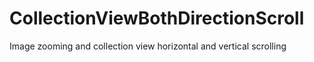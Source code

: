# CollectionViewBothDirectionScroll
Image zooming and collection view horizontal and vertical scrolling
